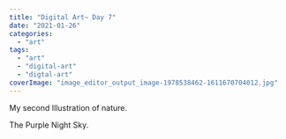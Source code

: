 ```yaml
---
title: "Digital Art~ Day 7"
date: "2021-01-26"
categories: 
  - "art"
tags: 
  - "art"
  - "digital-art"
  - "digtal-art"
coverImage: "image_editor_output_image-1978538462-1611670704012.jpg"
---
```


My second Illustration of nature.

The Purple Night Sky.
